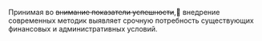 Принимая во ~~внимание показатели успешности~~, внедрение современных методик выявляет срочную потребность существующих финансовых и административных условий.
